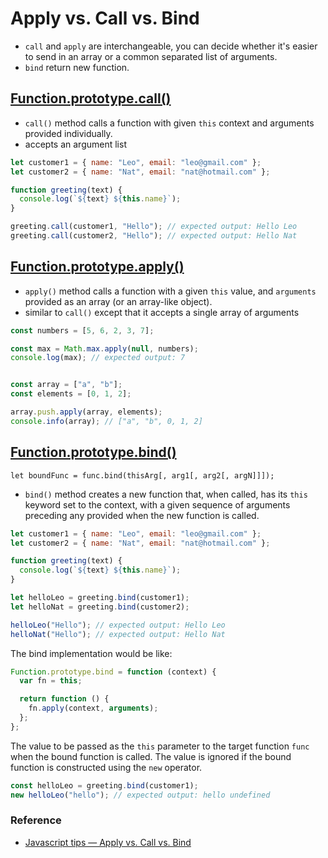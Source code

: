# Apply vs. Call vs. Bind

- `call` and `apply` are interchangeable, you can decide whether it's easier to send in an array or a common separated list of arguments.
- `bind` return new function.

## [Function.prototype.call()](https://developer.mozilla.org/en-US/docs/Web/JavaScript/Reference/Global_Objects/Function/call)

- `call()` method calls a function with given `this` context and arguments provided individually.
- accepts an argument list

```javascript
let customer1 = { name: "Leo", email: "leo@gmail.com" };
let customer2 = { name: "Nat", email: "nat@hotmail.com" };

function greeting(text) {
  console.log(`${text} ${this.name}`);
}

greeting.call(customer1, "Hello"); // expected output: Hello Leo
greeting.call(customer2, "Hello"); // expected output: Hello Nat
```

## [Function.prototype.apply()](https://developer.mozilla.org/en-US/docs/Web/JavaScript/Reference/Global_Objects/Function/apply)

- `apply()` method calls a function with a given `this` value, and `arguments` provided as an array (or an array-like object).
- similar to `call()` except that it accepts a single array of arguments

```javascript
const numbers = [5, 6, 2, 3, 7];

const max = Math.max.apply(null, numbers);
console.log(max); // expected output: 7


const array = ["a", "b"];
const elements = [0, 1, 2];

array.push.apply(array, elements);
console.info(array); // ["a", "b", 0, 1, 2]
```

## [Function.prototype.bind()](https://developer.mozilla.org/en-US/docs/Web/JavaScript/Reference/Global_objects/Function/bind)

```
let boundFunc = func.bind(thisArg[, arg1[, arg2[, argN]]]);
```

- `bind()` method creates a new function that, when called, has its `this` keyword set to the context, with a given sequence of arguments preceding any provided when the new function is called.

```javascript
let customer1 = { name: "Leo", email: "leo@gmail.com" };
let customer2 = { name: "Nat", email: "nat@hotmail.com" };

function greeting(text) {
  console.log(`${text} ${this.name}`);
}

let helloLeo = greeting.bind(customer1);
let helloNat = greeting.bind(customer2);

helloLeo("Hello"); // expected output: Hello Leo
helloNat("Hello"); // expected output: Hello Nat
```

The bind implementation would be like:

```javascript
Function.prototype.bind = function (context) {
  var fn = this;

  return function () {
    fn.apply(context, arguments);
  };
};
```

The value to be passed as the `this` parameter to the target function `func` when the bound function is called. The value is ignored if the bound function is constructed using the `new` operator.

```javascript
const helloLeo = greeting.bind(customer1);
new helloLeo("hello"); // expected output: hello undefined
```

### Reference

- [Javascript tips — Apply vs. Call vs. Bind](https://medium.com/@leonardobrunolima/javascript-tips-apply-vs-call-vs-bind-d738a9e8b4e1)
